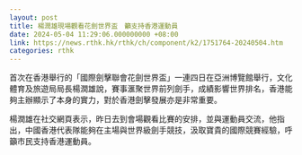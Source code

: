 ```yaml
---
layout: post
title: 楊潤雄現場觀看花劍世界盃　籲支持香港運動員
date: 2024-05-04 11:29:06.000000000 +08:00
link: https://news.rthk.hk/rthk/ch/component/k2/1751764-20240504.htm
categories: rthk
---
```


首次在香港舉行的「國際劍擊聯會花劍世界盃」一連四日在亞洲博覽館舉行，文化體育及旅遊局局長楊潤雄說，賽事滙聚世界前列劍手，成績影響世界排名，香港能夠主辦顯示了本身的實力，對於香港劍擊發展亦是非常重要。

楊潤雄在社交網頁表示，昨日去到會場觀看比賽的安排，並與運動員交流，他指出，中國香港代表隊能夠在主場與世界級劍手競技，汲取寶貴的國際競賽經驗，呼籲市民支持香港運動員。
